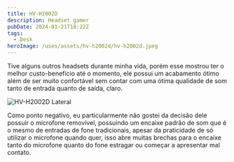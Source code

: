 ```yaml
---
title: HV-H2002D
description: Headset gamer
pubDate: 2024-01-21T18:22Z
tags:
  - Desk
heroImage: /uses/assets/hv-h2002d/hv-h2002d.jpeg
---
```

Tive alguns outros headsets durante minha vida, porém esse mostrou ter o melhor custo-benefício até o momento, ele possui um acabamento ótimo além de ser muito confortável sem contar com uma ótima qualidade de som tanto de entrada quanto de saída, claro.

![HV-H2002D Lateral](/uses/assets/hv-h2002d/hv-h2002d-lateral.jpeg)

Como ponto negativo, eu particularmente não gostei da decisão dele possuir o microfone removível, possuindo um encaixe padrão de som que é o mesmo de entradas de fone tradicionais, apesar da praticidade de só utilizar o microfone quando quer, isso abre muitas brechas para o encaixe tanto do microfone quanto do fone estragar ou começar a apresentar mal contato.
